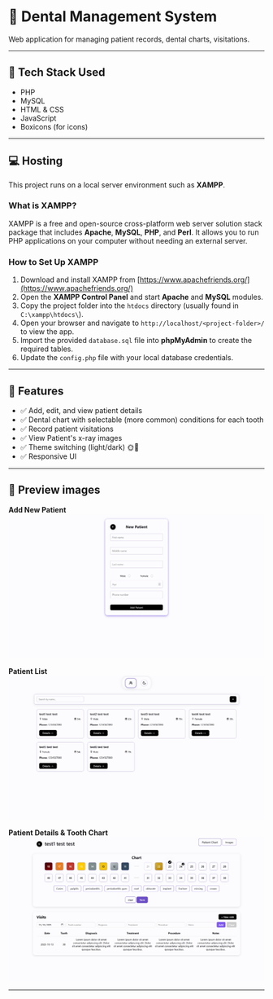 # 🦷 Dental Management System

Web application for managing patient records, dental charts, visitations.

---

## 🔧 Tech Stack Used

- PHP
- MySQL
- HTML & CSS
- JavaScript
- Boxicons (for icons)

---

## 💻 Hosting

This project runs on a local server environment such as **XAMPP**.

### What is XAMPP?

XAMPP is a free and open-source cross-platform web server solution stack package that includes **Apache**, **MySQL**, **PHP**, and **Perl**. It allows you to run PHP applications on your computer without needing an external server.

### How to Set Up XAMPP

1. Download and install XAMPP from [https://www.apachefriends.org/](https://www.apachefriends.org/)
2. Open the **XAMPP Control Panel** and start **Apache** and **MySQL** modules.
3. Copy the project folder into the `htdocs` directory (usually found in `C:\xampp\htdocs\`).
4. Open your browser and navigate to `http://localhost/<project-folder>/` to view the app.
5. Import the provided `database.sql` file into **phpMyAdmin** to create the required tables.
6. Update the `config.php` file with your local database credentials.

---

## 🚀 Features

- ✅ Add, edit, and view patient details
- ✅ Dental chart with selectable (more common) conditions for each tooth
- ✅ Record patient visitations
- ✅ View Patient's x-ray images
- ✅ Theme switching (light/dark) 🌞🌙
- ✅ Responsive UI

---

## 📸 Preview images

**Add New Patient**
![Add New Patient](Previews/Add_new_patient.jpg)

**Patient List**
![Patient List](Previews/Patients_List.jpg)

**Patient Details & Tooth Chart**
![Patient Details](Previews/Dental_Chart.jpg)

---
